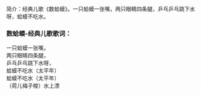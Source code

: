

简介：经典儿歌《数蛤蟆》。一只蛤蟆一张嘴，两只眼睛四条腿，乒乓乒乓跳下水呀，蛤蟆不吃水。

### 数蛤蟆-经典儿歌歌词：

一只蛤蟆一张嘴，  
两只眼睛四条腿，  
乒乓乒乓跳下水呀，  
蛤蟆不吃水（太平年）  
蛤蟆不吃水（太平年）  
（荷儿梅子梭）水上漂

